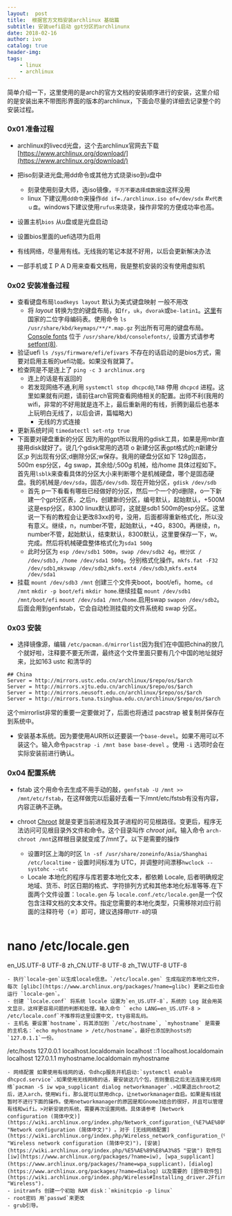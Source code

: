 ```yaml
---
layout:  post
title:  根据官方文档安装archlinux 基础篇
subtitle: 安装uefi启动 gpt分区的archlinunx
date: 2018-02-16
author: ivo
catalog: true
header-img:
tags:
    - linux
    - archlinux
---
```

简单介绍一下，这里使用的是arch的官方文档的安装顺序进行的安装，这里介绍的是安装出来不带图形界面的版本的archlinux，下面会尽量的详细去记录整个的安装过程。

### 0x01 准备过程
- archlinux的livecd光盘，这个去archlinux官网去下载[https://www.archlinux.org/download/](https://www.archlinux.org/download/)
- 把iso刻录进光盘;用dd命令或其他方式烧录iso到u盘中
  - 刻录使用刻录大师，选iso镜像，`千万不要选择成数据盘`这样没用
  - linux 下建议用`dd命令`来操作`dd if=./archlinux.iso of=/dev/sdx` #`x代表ｕ盘`。windows下建议使用`rufus`来烧录，操作非常的方便成功率也高。

- 设置主机`bios` 从u盘或是光盘启动
- 设置bios里面的uefi选项为启用
- 有线网络，尽量用有线。无线我的笔记本就不好用，以后会更新解决办法
- 一部手机或ＩＰＡＤ用来查看文档用，我是整机安装的没有使用虚拟机

### 0x02 安装准备过程
- 查看键盘布局`loadkeys layout` 默认为美式键盘映射 一般不用改
  - 将 _layout_ 转换为您的键盘布局，如`fr`，`uk`，`dvorak`或`be-latin1`。[这里](https://en.wikipedia.org/wiki/ISO_3166-1_alpha-2#Officially_assigned_code_elements "wikipedia:ISO 3166-1 alpha-2")有国家的二位字母编码表。使用命令 `ls /usr/share/kbd/keymaps/**/*.map.gz` 列出所有可用的键盘布局。[Console fonts](https://wiki.archlinux.org/index.php/Console_fonts "Console fonts") 位于 `/usr/share/kbd/consolefonts/`, 设置方式请参考 [setfont(8)](https://jlk.fjfi.cvut.cz/arch/manpages/man/setfont.8).
- 验证uefi `ls /sys/firmware/efi/efivars` 不存在的话启动的是bios方式，需要对启用主板的uefi功能。如果没有就算了。
- 检查网是不是连上了 `ping -c 3 archlinux.org` 
  - 连上的话是有返回的
  - 若发现网络不通,利用 `systemctl stop dhcpcd@`,`TAB` 停用 `dhcpcd` 进程。这里如果就有问题，请前往arch官网查看网络相关的配置。出师不利(我用的wifi，非常的不好用就是连不上，最后重新用的有线，折腾到最后也基本上玩明白无线了，以后会讲，篇幅略大)  
    - 无线的方式连接
- 更新系统时间 `timedatectl set-ntp true`
- 下面要对硬盘重新的分区 因为用的gpt所以我用的gdisk工具，如果是用mbr直接用disk就好了。说几个gdisk常用的选项 o 新建分区表gpt格式的;n新建分区;p 列出现有分区;d删除分区;w保存。我用的硬盘分区如下 128g固态，500m esp分区，4g swap，其余给/;500g 机械，给/home
 具体过程如下。首先用`lsblk`来查看具体的分区大小来判断哪个是机械硬盘，哪个是固态硬盘。我的机械是`/dev/sda`，固态`/dev/sdb`. 现在开始分区，`gdisk /dev/sdb`
  - 首先 p一下看看有哪些已经做好的分区，然后一个一个的d删除，o一下新建一个gpt分区表，之后n，创建新的分区，编号默认，起始默认，+500M这是esp分区，8300 linux默认即可，这就是sdb1 500m的esp分区。这里说一下有的教程会让更改83xx的号，没用，后面都得重新格式化，所以没有意义。继续，n，number不管，起始默认，+4G，8300。再继续，n，number不管，起始默认，结束默认，8300默认，这里要保存一下，w。完成。然后将机械硬盘整体格式化为`sda1 500g`
  - 此时分区为 `esp /dev/sdb1 500m`，`swap /dev/sdb2 4g`，`根分区 / /dev/sdb3`，`/home /dev/sda1 500g`。分别格式化操作。`mkfs.fat -F32 /dev/sdb1`,`mkswap /dev/sdb2`,`mkfs.ext4 /dev/sdb3`,`mkfs.ext4 /dev/sda1`
- 挂载 `mount /dev/sdb3 /mnt` 创建三个文件夹boot，boot/efi，home。`cd /mnt` `mkdir -p boot/efi` `mkdir home`.继续挂载 `mount /dev/sdb1 /mnt/boot/efi` `mount /dev/sda1 /mnt/home`.启用swap `swapon /dev/sdb2`。后面会用到genfstab，它会自动检测挂载的文件系统和 swap 分区。

### 0x03 安装
- 选择镜像源，编辑 `/etc/pacman.d/mirrorlist`因为我们在中国把china的放几个就好啦，注释要不要无所谓，最终这个文件里面只要有几个中国的地址就好来，比如163 ustc 和清华的
```
## China
Server = http://mirrors.ustc.edu.cn/archlinux/$repo/os/$arch
Server = http://mirrors.xjtu.edu.cn/archlinux/$repo/os/$arch
Server = http://mirrors.neusoft.edu.cn/archlinux/$repo/os/$arch
Server = http://mirrors.tuna.tsinghua.edu.cn/archlinux/$repo/os/$arch
```
这个mirrorlist非常的重要一定要做对了，后面也将通过 pacstrap 被复制并保存在到系统中。
- 安装基本系统。因为要使用AUR所以还要装一个`base-devel`。如果不用可以不装这个。输入命令`pacstrap -i /mnt base base-devel` 。使用 `-i` 选项时会在实际安装前进行确认。

### 0x04 配置系统
- fstab 这个用命令去生成不用手动的敲，`genfstab -U /mnt >> /mnt/etc/fstab`，在这样做完以后最好去看一下/mnt/etc/fstsb有没有内容，内容正确不正确。

- chroot [Chroot](https://en.wikipedia.org/wiki/Chroot "wikipedia:Chroot") 就是变更当前进程及其子进程的可见根路径。变更后，程序无法访问可见根目录外文件和命令。这个目录叫作 _chroot jail_。输入命令 `arch-chroot /mnt`这样根目录就变成了/mnt了。以下是需要的操作
  - 设置时区上海的时区 `ln -sf /usr/share/zoneinfo/Asia/Shanghai /etc/localtime`  - 设置时间标准为 UTC，并调整时间漂移`hwclock --systohc --utc`
  - Locale 本地化的程序与库若要本地化文本，都依赖 Locale, 后者明确规定地域、货币、时区日期的格式、字符排列方式和其他本地化标准等等.在下面两个文件设置：`locale.gen` 与 `locale.conf`.`/etc/locale.gen`是一个仅包含注释文档的文本文件。指定您需要的本地化类型，只需移除对应行前面的注释符号（`＃`）即可，建议选择帶`UTF-8`的項
  ```
# nano /etc/locale.gen
en_US.UTF-8 UTF-8
zh_CN.UTF-8 UTF-8
zh_TW.UTF-8 UTF-8
  ```
  - 执行`locale-gen`以生成locale信息。`/etc/locale.gen` 生成指定的本地化文件，每次 [glibc](https://www.archlinux.org/packages/?name=glibc) 更新之后也会运行 `locale-gen`。
  - 创建 `locale.conf` 将系统 locale 设置为`en_US.UTF-8`，系统的 Log 就会用英文显示，这样更容易问题的判断和处理。输入命令 ` echo LANG=en_US.UTF-8 > /etc/locale.conf`不推荐将这里设置中文，tty容易乱码。
  - 主机名 要设置`hostname`，将其添加到 `/etc/hostname`, `myhostname` 是需要的主机名：`echo myhostname > /etc/hostname`。最好也添加到hosts的`127.0.1.1`一份。
  ```
/etc/hosts
127.0.0.1	localhost.localdomain	localhost
::1		localhost.localdomain	localhost
127.0.1.1	myhostname.localdomain	myhostname
  ```
  - 网络配置 如果使用有线网的话，令dhcp服务开机启动:`systemctl enable dhcpcd.service`.如果使用无线网络的话，要安装这几个包，否则重启之后无法连接无线网络`pacman -S iw wpa_supplicant dialog networkmanager`.>如果退出chroot之后，进入arch，使用Wifi，那么就可以禁用dhcp，让networkmanager自启。如果是有线就暂时不进行下面的操作。使用networkmanager的原因是和Gnome3结合的很好，并且可以管理有线和wifi。>对新安装的系统，需要再次设置网络。具体请参考 [Network configuration (简体中文)](https://wiki.archlinux.org/index.php/Network_configuration_(%E7%AE%80%E4%BD%93%E4%B8%AD%E6%96%87) "Network configuration (简体中文)") 。对于 [无线网络配置](https://wiki.archlinux.org/index.php/Wireless_network_configuration_(%E7%AE%80%E4%BD%93%E4%B8%AD%E6%96%87) "Wireless network configuration (简体中文)")，[安装](https://wiki.archlinux.org/index.php/%E5%AE%89%E8%A3%85 "安装") 软件包 [iw](https://www.archlinux.org/packages/?name=iw), [wpa_supplicant](https://www.archlinux.org/packages/?name=wpa_supplicant)，[dialog](https://www.archlinux.org/packages/?name=dialog) 以及需要的 [固件软件包](https://wiki.archlinux.org/index.php/Wireless#Installing_driver.2Ffirmware "Wireless").
  - initramfs 创建一个初始 RAM disk：`mkinitcpio -p linux`
  - root密码 用`passwd`来更改
  - grub引导。
